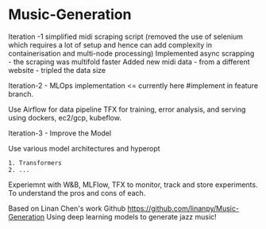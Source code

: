 # Music-Generation

Iteration -1
simplified midi scraping script (removed the use of selenium which requires a lot of setup and hence can add complexity in containerisation and multi-node processing)
Implemented async scrapping - the scraping was multifold faster
Added new midi data - from a different website - tripled the data size

Iteration-2 - MLOps implementation  <= currently here  #implement in feature branch.

Use Airflow for data pipeline
TFX for training, error analysis, and serving
using dockers, ec2/gcp, kubeflow.

Iteration-3 - Improve the Model

Use various model architectures and hyperopt

    1. Transformers
    2. ...

Experiemnt with W&B, MLFlow, TFX to monitor, track and store experiments.
To understand the pros and cons of each.


Based on Linan Chen's work
Github https://github.com/linanpy/Music-Generation
Using deep learning models to generate jazz music!
